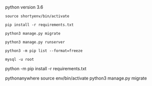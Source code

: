 python version 3.6

```
source shortyenv/bin/activate

pip install -r requirements.txt

python3 manage.py migrate

python3 manage.py runserver

python3 -m pip list --format=freeze

mysql -u root
```


 python -m pip install -r requirements.txt


pythonanywhere
  source env/bin/activate
  python3 manage.py migrate